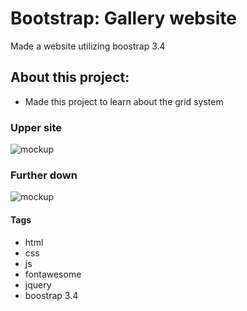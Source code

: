 ﻿# Bootstrap: Gallery website


Made a website utilizing boostrap 3.4


## About this project:

- Made this project to learn about the grid system



### Upper site

![mockup](https://i.paste.pics/d825a391a823ebd51838ee896a1a50b0.png)


### Further down

![mockup](https://i.paste.pics/4ac0ef953bfe0d330330c6613fa23038.png)






#### Tags

* html
* css
* js
* fontawesome
* jquery
* boostrap 3.4

